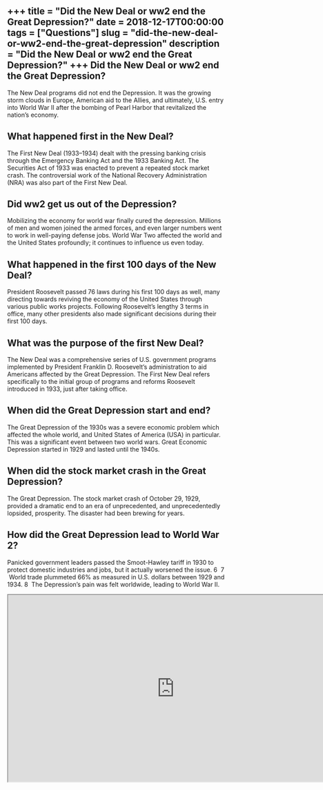 +++
title = "Did the New Deal or ww2 end the Great Depression?"
date = 2018-12-17T00:00:00
tags = ["Questions"]
slug = "did-the-new-deal-or-ww2-end-the-great-depression"
description = "Did the New Deal or ww2 end the Great Depression?"
+++
Did the New Deal or ww2 end the Great Depression?
-------------------------------------------------

The New Deal programs did not end the Depression. It was the growing storm clouds in Europe, American aid to the Allies, and ultimately, U.S. entry into World War II after the bombing of Pearl Harbor that revitalized the nation’s economy.

What happened first in the New Deal?
------------------------------------

The First New Deal (1933–1934) dealt with the pressing banking crisis through the Emergency Banking Act and the 1933 Banking Act. The Securities Act of 1933 was enacted to prevent a repeated stock market crash. The controversial work of the National Recovery Administration (NRA) was also part of the First New Deal.

Did ww2 get us out of the Depression?
-------------------------------------

Mobilizing the economy for world war finally cured the depression. Millions of men and women joined the armed forces, and even larger numbers went to work in well-paying defense jobs. World War Two affected the world and the United States profoundly; it continues to influence us even today.

What happened in the first 100 days of the New Deal?
----------------------------------------------------

President Roosevelt passed 76 laws during his first 100 days as well, many directing towards reviving the economy of the United States through various public works projects. Following Roosevelt’s lengthy 3 terms in office, many other presidents also made significant decisions during their first 100 days.

What was the purpose of the first New Deal?
-------------------------------------------

The New Deal was a comprehensive series of U.S. government programs implemented by President Franklin D. Roosevelt’s administration to aid Americans affected by the Great Depression. The First New Deal refers specifically to the initial group of programs and reforms Roosevelt introduced in 1933, just after taking office.

When did the Great Depression start and end?
--------------------------------------------

The Great Depression of the 1930s was a severe economic problem which affected the whole world, and United States of America (USA) in particular. This was a significant event between two world wars. Great Economic Depression started in 1929 and lasted until the 1940s.

When did the stock market crash in the Great Depression?
--------------------------------------------------------

The Great Depression. The stock market crash of October 29, 1929, provided a dramatic end to an era of unprecedented, and unprecedentedly lopsided, prosperity. The disaster had been brewing for years.

How did the Great Depression lead to World War 2?
-------------------------------------------------

Panicked government leaders passed the Smoot-Hawley tariff in 1930 to protect domestic industries and jobs, but it actually worsened the issue. 6 ﻿ 7 ﻿ World trade plummeted 66% as measured in U.S. dollars between 1929 and 1934. 8 ﻿ The Depression’s pain was felt worldwide, leading to World War II.

<iframe allow="accelerometer; autoplay; clipboard-write; encrypted-media; gyroscope; picture-in-picture" allowfullscreen="" class="__youtube_prefs__  epyt-is-override  no-lazyload" data-no-lazy="1" data-origheight="433" data-origwidth="770" data-skipgform_ajax_framebjll="" height="433" id="_ytid_10699" loading="lazy" src="https://www.youtube.com/embed/6bMq9Ek6jnA?enablejsapi=1&autoplay=0&cc_load_policy=0&cc_lang_pref=&iv_load_policy=1&loop=0&modestbranding=0&rel=1&fs=1&playsinline=0&autohide=2&theme=dark&color=red&controls=1&" title="YouTube player" width="770"></iframe>